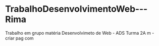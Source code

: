 # TrabalhoDesenvolvimentoWeb---Rima
Trabalho em grupo matéria Desenvolvimeto de Web -  ADS Turma 2A m - criar pag com 
